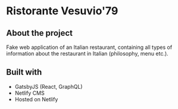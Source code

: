 # Ristorante Vesuvio'79

## About the project
Fake web application of an Italian restaurant, containing all types of information about the restaurant in Italian (philosophy, menu etc.).

## Built with
- GatsbyJS (React, GraphQL)
- Netlify CMS
- Hosted on Netlify


